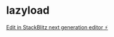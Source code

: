 # lazyload

[Edit in StackBlitz next generation editor ⚡️](https://stackblitz.com/~/github.com/escapeWu/lazyload)